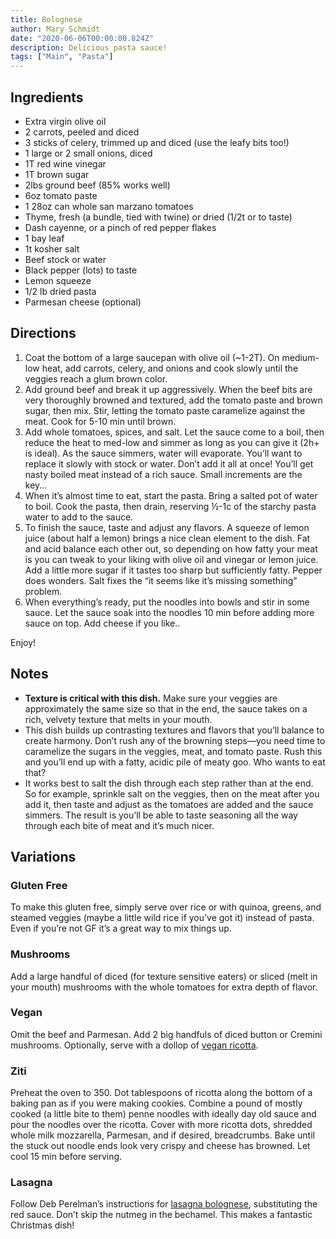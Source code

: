 ```yaml
---
title: Bolognese
author: Mary Schmidt
date: "2020-06-06T00:00:00.824Z"
description: Delicious pasta sauce!
tags: ["Main", "Pasta"]
---
```


## Ingredients

- Extra virgin olive oil
- 2 carrots, peeled and diced
- 3 sticks of celery, trimmed up and diced (use the leafy bits too!)
- 1 large or 2 small onions, diced
- 1T red wine vinegar
- 1T brown sugar
- 2lbs ground beef (85% works well)
- 6oz tomato paste
- 1 28oz can whole san marzano tomatoes
- Thyme, fresh (a bundle, tied with twine) or dried (1/2t or to taste)
- Dash cayenne, or a pinch of red pepper flakes
- 1 bay leaf
- 1t kosher salt
- Beef stock or water
- Black pepper (lots) to taste
- Lemon squeeze
- 1/2 lb dried pasta
- Parmesan cheese (optional)


## Directions

1. Coat the bottom of a large saucepan with olive oil (~1-2T). On medium-low heat, add carrots, celery, and onions and cook slowly until the veggies reach a glum brown color.
2. Add ground beef and break it up aggressively. When the beef bits are very thoroughly browned and textured, add the tomato paste and brown sugar, then mix. Stir, letting the tomato paste caramelize against the meat. Cook for 5-10 min until brown.
3. Add whole tomatoes, spices, and salt. Let the sauce come to a boil, then reduce the heat to med-low and simmer as long as you can give it (2h+ is ideal). As the sauce simmers, water will evaporate. You’ll want to replace it slowly with stock or water. Don’t add it all at once! You’ll get nasty boiled meat instead of a rich sauce. Small increments are the key...
4. When it’s almost time to eat, start the pasta. Bring a salted pot of water to boil. Cook the pasta, then drain, reserving ½-1c of the starchy pasta water to add to the sauce.
5. To finish the sauce, taste and adjust any flavors. A squeeze of lemon juice (about half a lemon) brings a nice clean element to the dish. Fat and acid balance each other out, so depending on how fatty your meat is you can tweak to your liking with olive oil and vinegar or lemon juice. Add a little more sugar if it tastes too sharp but sufficiently fatty. Pepper does wonders. Salt fixes the “it seems like it’s missing something” problem.
6. When everything’s ready, put the noodles into bowls and stir in some sauce. Let the sauce soak into the noodles 10 min before adding more sauce on top. Add cheese if you like.. 

Enjoy!

## Notes

- **Texture is critical with this dish.** Make sure your veggies are approximately the same size so that in the end, the sauce takes on a rich, velvety texture that melts in your mouth.
- This dish builds up contrasting textures and flavors that you’ll balance to create harmony. Don’t rush any of the browning steps—you need time to caramelize the sugars in the veggies, meat, and tomato paste. Rush this and you’ll end up with a fatty, acidic pile of meaty goo. Who wants to eat that?
- It works best to salt the dish through each step rather than at the end. So for example, sprinkle salt on the veggies, then on the meat after you add it, then taste and adjust as the tomatoes are added and the sauce simmers. The result is you’ll be able to taste seasoning all the way through each bite of meat and it’s much nicer.

## Variations

### Gluten Free

To make this gluten free, simply serve over rice or with quinoa, greens, and steamed veggies (maybe a little wild rice if you’ve got it) instead of pasta. Even if you’re not GF it’s a great way to mix things up.

### Mushrooms

Add a large handful of diced (for texture sensitive eaters) or sliced (melt in your mouth) mushrooms with the whole tomatoes for extra depth of flavor.


### Vegan

Omit the beef and Parmesan. Add 2 big handfuls of diced button or Cremini mushrooms. Optionally, serve with a dollop of [vegan ricotta](https://cookieandkate.com/vegan-sour-cream-recipe/).

### Ziti

Preheat the oven to 350. Dot tablespoons of ricotta along the bottom of a baking pan as if you were making cookies. Combine a pound of mostly cooked (a little bite to them) penne noodles with ideally day old sauce and pour the noodles over the ricotta. Cover with more ricotta dots, shredded whole milk mozzarella, Parmesan, and if desired, breadcrumbs. Bake until the stuck out noodle ends look very crispy and cheese has browned. Let cool 15 min before serving.

### Lasagna

Follow Deb Perelman’s instructions for [lasagna bolognese](https://smittenkitchen.com/2012/02/lasagna-bolognese/), substituting the red sauce. Don’t skip the nutmeg in the bechamel. This makes a fantastic Christmas dish!
